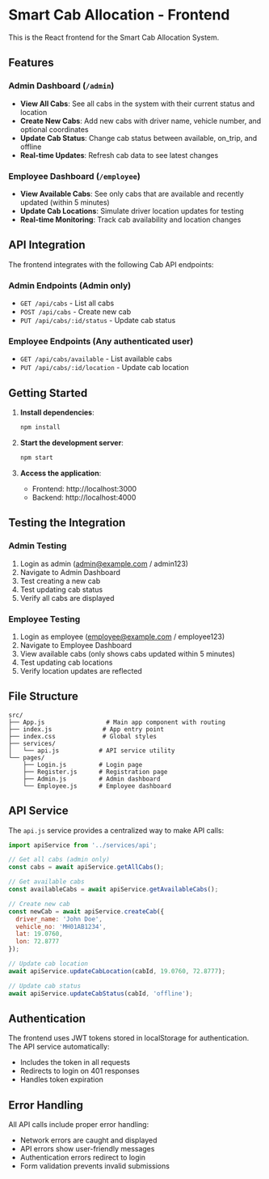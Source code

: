 # Smart Cab Allocation - Frontend

This is the React frontend for the Smart Cab Allocation System.

## Features

### Admin Dashboard (`/admin`)
- **View All Cabs**: See all cabs in the system with their current status and location
- **Create New Cabs**: Add new cabs with driver name, vehicle number, and optional coordinates
- **Update Cab Status**: Change cab status between available, on_trip, and offline
- **Real-time Updates**: Refresh cab data to see latest changes

### Employee Dashboard (`/employee`)
- **View Available Cabs**: See only cabs that are available and recently updated (within 5 minutes)
- **Update Cab Locations**: Simulate driver location updates for testing
- **Real-time Monitoring**: Track cab availability and location changes

## API Integration

The frontend integrates with the following Cab API endpoints:

### Admin Endpoints (Admin only)
- `GET /api/cabs` - List all cabs
- `POST /api/cabs` - Create new cab
- `PUT /api/cabs/:id/status` - Update cab status

### Employee Endpoints (Any authenticated user)
- `GET /api/cabs/available` - List available cabs
- `PUT /api/cabs/:id/location` - Update cab location

## Getting Started

1. **Install dependencies**:
   ```bash
   npm install
   ```

2. **Start the development server**:
   ```bash
   npm start
   ```

3. **Access the application**:
   - Frontend: http://localhost:3000
   - Backend: http://localhost:4000

## Testing the Integration

### Admin Testing
1. Login as admin (admin@example.com / admin123)
2. Navigate to Admin Dashboard
3. Test creating a new cab
4. Test updating cab status
5. Verify all cabs are displayed

### Employee Testing
1. Login as employee (employee@example.com / employee123)
2. Navigate to Employee Dashboard
3. View available cabs (only shows cabs updated within 5 minutes)
4. Test updating cab locations
5. Verify location updates are reflected

## File Structure

```
src/
├── App.js                 # Main app component with routing
├── index.js              # App entry point
├── index.css             # Global styles
├── services/
│   └── api.js           # API service utility
└── pages/
    ├── Login.js         # Login page
    ├── Register.js      # Registration page
    ├── Admin.js         # Admin dashboard
    └── Employee.js      # Employee dashboard
```

## API Service

The `api.js` service provides a centralized way to make API calls:

```javascript
import apiService from '../services/api';

// Get all cabs (admin only)
const cabs = await apiService.getAllCabs();

// Get available cabs
const availableCabs = await apiService.getAvailableCabs();

// Create new cab
const newCab = await apiService.createCab({
  driver_name: 'John Doe',
  vehicle_no: 'MH01AB1234',
  lat: 19.0760,
  lon: 72.8777
});

// Update cab location
await apiService.updateCabLocation(cabId, 19.0760, 72.8777);

// Update cab status
await apiService.updateCabStatus(cabId, 'offline');
```

## Authentication

The frontend uses JWT tokens stored in localStorage for authentication. The API service automatically:
- Includes the token in all requests
- Redirects to login on 401 responses
- Handles token expiration

## Error Handling

All API calls include proper error handling:
- Network errors are caught and displayed
- API errors show user-friendly messages
- Authentication errors redirect to login
- Form validation prevents invalid submissions
